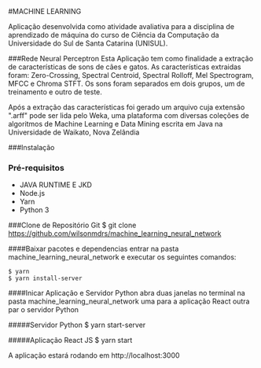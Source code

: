 #MACHINE LEARNING


Aplicação desenvolvida como atividade avaliativa para a disciplina
de aprendizado de máquina do curso de Ciência da Computação da 
Universidade do Sul de Santa Catarina (UNISUL). 


###Rede Neural Perceptron
Esta Aplicação tem como finalidade a extração de características de sons 
de cães e gatos. As características extraidas foram: Zero-Crossing, Spectral Centroid, Spectral
Rolloff, Mel Spectrogram, MFCC e Chroma STFT. Os sons foram separados em dois grupos, um de treinamento e outro de teste.
 
 
Após a extração das características foi gerado um arquivo cuja extensão ".arff" pode ser lida pelo Weka, uma
plataforma com diversas coleções de algoritmos de Machine Learning e Data Mining escrita em Java na Universidade de Waikato, Nova Zelândia


###Instalação

### Pré-requisitos
* JAVA RUNTIME E JKD
* Node.js
* Yarn
* Python 3

###Clone de Repositório Git
    $ git clone https://github.com/wilsonmdrs/machine_learning_neural_network

####Baixar pacotes e dependencias
entrar na pasta machine_learning_neural_network e executar os seguintes comandos:

    $ yarn
    $ yarn install-server

####Inicar Aplicação e Servidor Python
abra duas janelas no terminal na pasta  machine_learning_neural_network uma para a aplicação React 
outra par o servidor Python

#####Servidor Python
    $ yarn start-server

#####Aplicação React JS
    $ yarn start

A aplicação estará rodando em http://localhost:3000